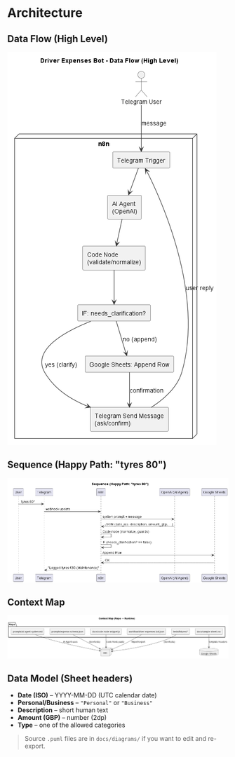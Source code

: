 # Architecture

## Data Flow (High Level)
![Data Flow](diagrams/architecture.png)

## Sequence (Happy Path: "tyres 80")
![Sequence (Happy Path)](diagrams/sequence_happy_path.png)

## Context Map
![Context Map](diagrams/context_map.png)

## Data Model (Sheet headers)
- **Date (ISO)** – YYYY-MM-DD (UTC calendar date)
- **Personal/Business** – `"Personal"` or `"Business"`
- **Description** – short human text
- **Amount (GBP)** – number (2dp)
- **Type** – one of the allowed categories

> Source `.puml` files are in `docs/diagrams/` if you want to edit and re-export.
